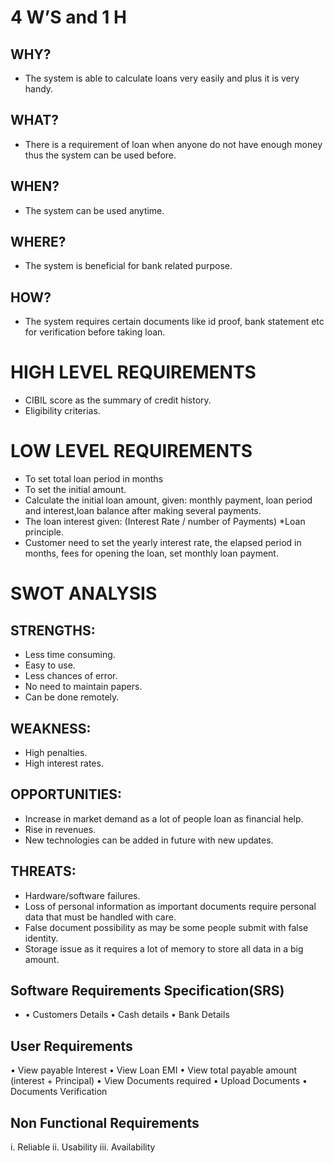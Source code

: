 # 4 W’S and 1 H 
## WHY?
* The system is able to calculate loans very easily and plus it is very handy.

## WHAT?
* There is a requirement of loan when anyone do not have enough money thus the system can be used before.

## WHEN?
* The system can be used anytime.

## WHERE?
* The system is beneficial for bank related purpose.

## HOW?
* The system requires certain documents like id proof, bank statement etc for verification before taking loan.

# HIGH LEVEL REQUIREMENTS
* CIBIL score as the summary of credit history.
* Eligibility criterias.

# LOW LEVEL REQUIREMENTS
* To set total loan period in months
* To set the initial amount.
* Calculate the initial loan amount, given: monthly payment, loan period and interest,loan balance after making several payments.
* The loan interest given: (Interest Rate / number of Payments) *Loan principle.
* Customer need to set the yearly interest rate, the elapsed period in months, fees for opening the loan, set monthly loan payment.

# SWOT ANALYSIS

## STRENGTHS:
* Less time consuming.
* Easy to use.
* Less chances of error.  
* No need to maintain papers.
* Can be done remotely.

## WEAKNESS:
* High penalties. 
* High interest rates.

## OPPORTUNITIES:
* Increase in market demand as a lot of people loan as financial help. 
* Rise in revenues. 
* New technologies can be added in future with new updates.

## THREATS:
* Hardware/software failures. 
* Loss of personal information as important documents require personal data that must be handled with care. 
* False document possibility as may be some people submit with false identity. 
* Storage issue as it requires a lot of memory to store all data in a big amount.

## Software Requirements Specification(SRS)
* • Customers Details • Cash details • Bank Details

## User Requirements
• View payable Interest • View Loan EMI • View total payable amount (interest + Principal) • View Documents required • Upload Documents • Documents Verification

## Non Functional Requirements
i. Reliable ii. Usability iii. Availability
